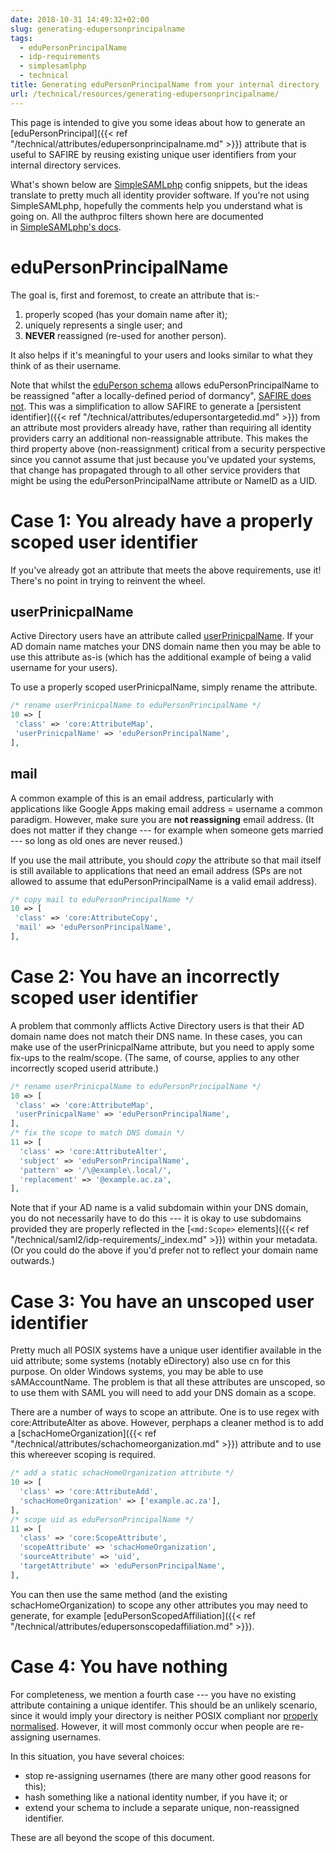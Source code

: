 ```yaml
---
date: 2018-10-31 14:49:32+02:00
slug: generating-edupersonprincipalname
tags:
  - eduPersonPrincipalName
  - idp-requirements
  - simplesamlphp
  - technical
title: Generating eduPersonPrincipalName from your internal directory
url: /technical/resources/generating-edupersonprincipalname/
---
```


This page is intended to give you some ideas about how to generate an [eduPersonPrincipal]({{< ref "/technical/attributes/edupersonprincipalname.md" >}}) attribute that is useful to SAFIRE by reusing existing unique user identifiers from your internal directory services.

What's shown below are [SimpleSAMLphp](https://simplesamlphp.org/) config snippets, but the ideas translate to pretty much all identity provider software. If you're not using SimpleSAMLphp, hopefully the comments help you understand what is going on. All the authproc filters shown here are documented in [SimpleSAMLphp's docs](https://simplesamlphp.org/docs/stable/simplesamlphp-authproc).

# eduPersonPrincipalName

The goal is, first and foremost, to create an attribute that is:-

  1. properly scoped (has your domain name after it);
  2. uniquely represents a single user; and
  3. **NEVER** reassigned (re-used for another person).

It also helps if it's meaningful to your users and looks similar to what they think of as their username.

Note that whilst the [eduPerson schema](https://www.internet2.edu/media/medialibrary/2013/09/04/internet2-mace-dir-eduperson-201203.html#eduPersonPrincipalName) allows eduPersonPrincipalName to be reassigned "after a locally-defined period of dormancy", [SAFIRE does not](http://lists.tenet.ac.za/mailman/private/safire-discuss/2016-September/000019.html). This was a simplification to allow SAFIRE to generate a [persistent identifier]({{< ref "/technical/attributes/edupersontargetedid.md" >}}) from an attribute most providers already have, rather than requiring all identity providers carry an additional non-reassignable attribute. This makes the third property above (non-reassignment) critical from a security perspective since you cannot assume that just because you've updated your systems, that change has propagated through to all other service providers that might be using the eduPersonPrincipalName attribute or NameID as a UID.

# Case 1: You already have a properly scoped user identifier

If you've already got an attribute that meets the above requirements, use it! There's no point in trying to reinvent the wheel.

## userPrinicpalName

Active Directory users have an attribute called [userPrinicpalName](https://msdn.microsoft.com/en-us/library/ms680857(v=vs.85).aspx). If your AD domain name matches your DNS domain name then you may be able to use this attribute as-is (which has the additional example of being a valid username for your users).

To use a properly scoped userPrinicpalName, simply rename the attribute.

```php
/* rename userPrinicpalName to eduPersonPrincipalName */
10 => [
 'class' => 'core:AttributeMap',
 'userPrinicpalName' => 'eduPersonPrincipalName',
],
```

## mail

A common example of this is an email address, particularly with applications like Google Apps making email address = username a common paradigm. However, make sure you are **not reassigning** email address. (It does not matter if they change --- for example when someone gets married --- so long as old ones are never reused.)

If you use the mail attribute, you should _copy_ the attribute so that mail itself is still available to applications that need an email address (SPs are not allowed to assume that eduPersonPrincipalName is a valid email address).

```php
/* copy mail to eduPersonPrincipalName */
10 => [
 'class' => 'core:AttributeCopy',
 'mail' => 'eduPersonPrincipalName',
],
```

# Case 2: You have an incorrectly scoped user identifier

A problem that commonly afflicts Active Directory users is that their AD domain name does not match their DNS name. In these cases, you can make use of the userPrinicpalName attribute, but you need to apply some fix-ups to the realm/scope. (The same, of course, applies to any other incorrectly scoped userid attribute.)

```php
/* rename userPrinicpalName to eduPersonPrincipalName */
10 => [
 'class' => 'core:AttributeMap',
 'userPrinicpalName' => 'eduPersonPrincipalName',
],
/* fix the scope to match DNS domain */
11 => [
  'class' => 'core:AttributeAlter',
  'subject' => 'eduPersonPrincipalName',
  'pattern' => '/\@example\.local/',
  'replacement' => '@example.ac.za',
],
```

Note that if your AD name is a valid subdomain within your DNS domain, you do not necessarily have to do this --- it is okay to use subdomains provided they are properly reflected in the [`<md:Scope>` elements]({{< ref "/technical/saml2/idp-requirements/_index.md" >}}) within your metadata. (Or you could do the above if you'd prefer not to reflect your domain name outwards.)

# Case 3: You have an unscoped user identifier

Pretty much all POSIX systems have a unique user identifier available in the uid attribute; some systems (notably eDirectory) also use cn for this purpose. On older Windows systems, you may be able to use sAMAccountName. The problem is that all these attributes are unscoped, so to use them with SAML you will need to add your DNS domain as a scope.

There are a number of ways to scope an attribute. One is to use regex with core:AttributeAlter as above. However, perphaps a cleaner method is to add a [schacHomeOrganization]({{< ref "/technical/attributes/schachomeorganization.md" >}}) attribute and to use this whereever scoping is required.

```php
/* add a static schacHomeOrganization attribute */
10 => [
  'class' => 'core:AttributeAdd',
  'schacHomeOrganization' => ['example.ac.za'],
],
/* scope uid as eduPersonPrincipalName */
11 => [
  'class' => 'core:ScopeAttribute',
  'scopeAttribute' => 'schacHomeOrganization',
  'sourceAttribute' => 'uid',
  'targetAttribute' => 'eduPersonPrincipalName',
],

```

You can then use the same method (and the existing schacHomeOrganization) to scope any other attributes you may need to generate, for example [eduPersonScopedAffiliation]({{< ref "/technical/attributes/edupersonscopedaffiliation.md" >}}).

# Case 4: You have nothing

For completeness, we mention a fourth case --- you have no existing attribute containing a unique identifer. This should be an unlikely scenario, since it would imply your directory is neither POSIX compliant nor [properly normalised](https://en.wikipedia.org/wiki/Database_normalization). However, it will most commonly occur when people are re-assigning usernames.

In this situation, you have several choices:

  * stop re-assigning usernames (there are many other good reasons for this);
  * hash something like a national identity number, if you have it; or
  * extend your schema to include a separate unique, non-reassigned identifier.

These are all beyond the scope of this document.


